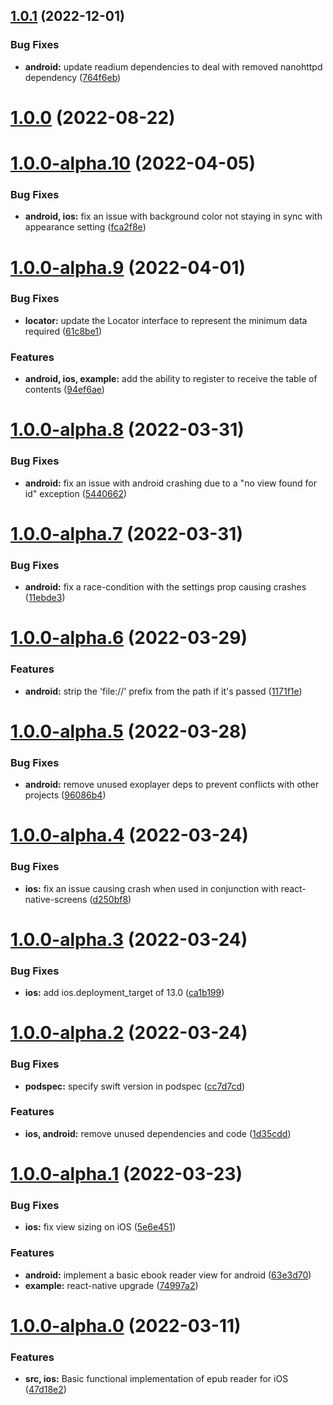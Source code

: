 ## [1.0.1](https://github.com/5-stones/react-native-readium/compare/v1.0.0...v1.0.1) (2022-12-01)


### Bug Fixes

* **android:** update readium dependencies to deal with removed nanohttpd dependency ([764f6eb](https://github.com/5-stones/react-native-readium/commit/764f6ebc1de0ddd509b7ca89dd736eace4348d3d))



# [1.0.0](https://github.com/5-stones/react-native-readium/compare/v1.0.0-alpha.10...v1.0.0) (2022-08-22)



# [1.0.0-alpha.10](https://github.com/5-stones/react-native-readium/compare/v1.0.0-alpha.9...v1.0.0-alpha.10) (2022-04-05)


### Bug Fixes

* **android, ios:** fix an issue with background color not staying in sync with appearance setting ([fca2f8e](https://github.com/5-stones/react-native-readium/commit/fca2f8e20e3ed0b5558caf1b3f2abd5f4f8bb3d5))



# [1.0.0-alpha.9](https://github.com/5-stones/react-native-readium/compare/v1.0.0-alpha.8...v1.0.0-alpha.9) (2022-04-01)


### Bug Fixes

* **locator:** update the Locator interface to represent the minimum data required ([61c8be1](https://github.com/5-stones/react-native-readium/commit/61c8be1073e92a9c408ecde995e764502f2a5538))


### Features

* **android, ios, example:** add the ability to register to receive the table of contents ([94ef6ae](https://github.com/5-stones/react-native-readium/commit/94ef6ae790efe53cce8b3b945bfc4f0bd712e178))



# [1.0.0-alpha.8](https://github.com/5-stones/react-native-readium/compare/v1.0.0-alpha.7...v1.0.0-alpha.8) (2022-03-31)


### Bug Fixes

* **android:** fix an issue with android crashing due to a "no view found for id" exception ([5440662](https://github.com/5-stones/react-native-readium/commit/54406625dfbca5c1dcfa23030df8325d53d2ddbb))



# [1.0.0-alpha.7](https://github.com/5-stones/react-native-readium/compare/v1.0.0-alpha.6...v1.0.0-alpha.7) (2022-03-31)


### Bug Fixes

* **android:** fix a race-condition with the settings prop causing crashes ([11ebde3](https://github.com/5-stones/react-native-readium/commit/11ebde35184622ff045a41e8f971b46a389c0dc0))



# [1.0.0-alpha.6](https://github.com/5-stones/react-native-readium/compare/v1.0.0-alpha.5...v1.0.0-alpha.6) (2022-03-29)


### Features

* **android:** strip the 'file://' prefix from the path if it's passed ([1171f1e](https://github.com/5-stones/react-native-readium/commit/1171f1e2ec553f51c7be1aa1b3973433f3bd6939))



# [1.0.0-alpha.5](https://github.com/5-stones/react-native-readium/compare/v1.0.0-alpha.4...v1.0.0-alpha.5) (2022-03-28)


### Bug Fixes

* **android:** remove unused exoplayer deps to prevent conflicts with other projects ([96086b4](https://github.com/5-stones/react-native-readium/commit/96086b4cf0305b9799b6c632c4c6e57422375479))



# [1.0.0-alpha.4](https://github.com/5-stones/react-native-readium/compare/v1.0.0-alpha.3...v1.0.0-alpha.4) (2022-03-24)


### Bug Fixes

* **ios:** fix an issue causing crash when used in conjunction with react-native-screens ([d250bf8](https://github.com/5-stones/react-native-readium/commit/d250bf8294e133a7fd29d3eb92e68f9682f46f63))



# [1.0.0-alpha.3](https://github.com/5-stones/react-native-readium/compare/v1.0.0-alpha.2...v1.0.0-alpha.3) (2022-03-24)


### Bug Fixes

* **ios:** add ios.deployment_target of 13.0 ([ca1b199](https://github.com/5-stones/react-native-readium/commit/ca1b199bae3dea3347aed26135f1e1de61c61fff))



# [1.0.0-alpha.2](https://github.com/5-stones/react-native-readium/compare/v1.0.0-alpha.1...v1.0.0-alpha.2) (2022-03-24)


### Bug Fixes

* **podspec:** specify swift version in podspec ([cc7d7cd](https://github.com/5-stones/react-native-readium/commit/cc7d7cd8ae7fc65623b06825f0431b7b79612ec1))


### Features

* **ios, android:** remove unused dependencies and code ([1d35cdd](https://github.com/5-stones/react-native-readium/commit/1d35cdd6ba9bfda33f72381bb880cb4a401e4154))



# [1.0.0-alpha.1](https://github.com/5-stones/react-native-readium/compare/v1.0.0-alpha.0...v1.0.0-alpha.1) (2022-03-23)


### Bug Fixes

* **ios:** fix view sizing on iOS ([5e6e451](https://github.com/5-stones/react-native-readium/commit/5e6e451e6c4c75dcf35a11a1b348f8911660247f))


### Features

* **android:** implement a basic ebook reader view for android ([63e3d70](https://github.com/5-stones/react-native-readium/commit/63e3d70016675bbf3b2d2dea1acb47c32824dc7c))
* **example:** react-native upgrade ([74997a2](https://github.com/5-stones/react-native-readium/commit/74997a20d0821dbd80493d5051a45e1ba9cec9b1))



# [1.0.0-alpha.0](https://github.com/5-stones/react-native-readium/compare/47d18e28b8ee9a7e6cb83eb93837fbe6169d9180...v1.0.0-alpha.0) (2022-03-11)


### Features

* **src, ios:** Basic functional implementation of epub reader for iOS ([47d18e2](https://github.com/5-stones/react-native-readium/commit/47d18e28b8ee9a7e6cb83eb93837fbe6169d9180))



